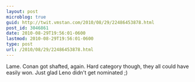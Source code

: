 ```yaml
---
layout: post
microblog: true
guid: http://twit.vmstan.com/2010/08/29/22486453878.html
post_id: 3046861
date: 2010-08-29T19:56:01-0600
lastmod: 2010-08-29T19:56:01-0600
type: post
url: /2010/08/29/22486453878.html
---
```

Lame. Conan got shafted, again. Hard category though, they all could have easily won. Just glad Leno didn't get nominated ;)
